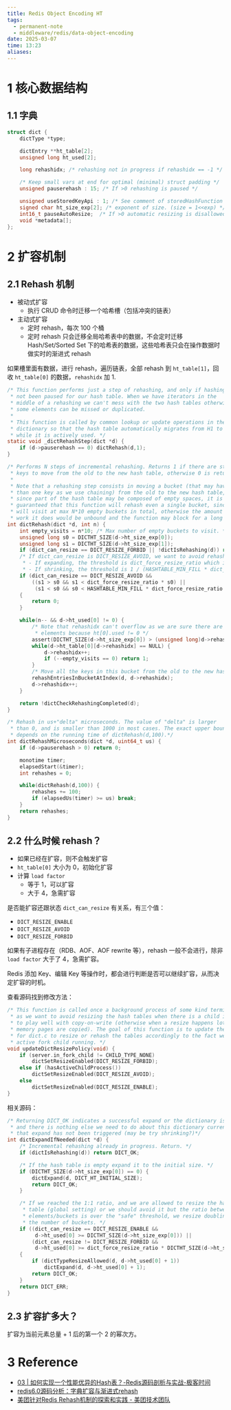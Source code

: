 ```yaml
---
title: Redis Object Encoding HT
tags:
  - permanent-note
  - middleware/redis/data-object-encoding
date: 2025-03-07
time: 13:23
aliases:
---
```

# 1 核心数据结构
## 1.1 字典
```c
struct dict {
    dictType *type;

    dictEntry **ht_table[2];
    unsigned long ht_used[2];

    long rehashidx; /* rehashing not in progress if rehashidx == -1 */

    /* Keep small vars at end for optimal (minimal) struct padding */
    unsigned pauserehash : 15; /* If >0 rehashing is paused */

    unsigned useStoredKeyApi : 1; /* See comment of storedHashFunction above */
    signed char ht_size_exp[2]; /* exponent of size. (size = 1<<exp) */
    int16_t pauseAutoResize;  /* If >0 automatic resizing is disallowed (<0 indicates coding error) */
    void *metadata[];
};
```

# 2 扩容机制
## 2.1 Rehash 机制

* 被动式扩容
	* 执行 CRUD 命令时迁移一个哈希槽（包括冲突的链表）
* 主动式扩容
	* 定时 rehash，每次 100 个桶
	* 定时 rehash 只会迁移全局哈希表中的数据，不会定时迁移 Hash/Set/Sorted Set 下的哈希表的数据，这些哈希表只会在操作数据时做实时的渐进式 rehash

如果槽里面有数据，进行 rehash，遍历链表，全部 rehash 到 `ht_table[1]`，回收 `ht_table[0]` 的数据，`rehashidx` 加 1.

```c
/* This function performs just a step of rehashing, and only if hashing has
 * not been paused for our hash table. When we have iterators in the
 * middle of a rehashing we can't mess with the two hash tables otherwise
 * some elements can be missed or duplicated.
 *
 * This function is called by common lookup or update operations in the
 * dictionary so that the hash table automatically migrates from H1 to H2
 * while it is actively used. */
static void _dictRehashStep(dict *d) {
    if (d->pauserehash == 0) dictRehash(d,1);
}

/* Performs N steps of incremental rehashing. Returns 1 if there are still
 * keys to move from the old to the new hash table, otherwise 0 is returned.
 *
 * Note that a rehashing step consists in moving a bucket (that may have more
 * than one key as we use chaining) from the old to the new hash table, however
 * since part of the hash table may be composed of empty spaces, it is not
 * guaranteed that this function will rehash even a single bucket, since it
 * will visit at max N*10 empty buckets in total, otherwise the amount of
 * work it does would be unbound and the function may block for a long time. */
int dictRehash(dict *d, int n) {
    int empty_visits = n*10; /* Max number of empty buckets to visit. */
    unsigned long s0 = DICTHT_SIZE(d->ht_size_exp[0]);
    unsigned long s1 = DICTHT_SIZE(d->ht_size_exp[1]);
    if (dict_can_resize == DICT_RESIZE_FORBID || !dictIsRehashing(d)) return 0;
    /* If dict_can_resize is DICT_RESIZE_AVOID, we want to avoid rehashing. 
     * - If expanding, the threshold is dict_force_resize_ratio which is 4.
     * - If shrinking, the threshold is 1 / (HASHTABLE_MIN_FILL * dict_force_resize_ratio) which is 1/32. */
    if (dict_can_resize == DICT_RESIZE_AVOID && 
        ((s1 > s0 && s1 < dict_force_resize_ratio * s0) ||
         (s1 < s0 && s0 < HASHTABLE_MIN_FILL * dict_force_resize_ratio * s1)))
    {
        return 0;
    }

    while(n-- && d->ht_used[0] != 0) {
        /* Note that rehashidx can't overflow as we are sure there are more
         * elements because ht[0].used != 0 */
        assert(DICTHT_SIZE(d->ht_size_exp[0]) > (unsigned long)d->rehashidx);
        while(d->ht_table[0][d->rehashidx] == NULL) {
            d->rehashidx++;
            if (--empty_visits == 0) return 1;
        }
        /* Move all the keys in this bucket from the old to the new hash HT */
        rehashEntriesInBucketAtIndex(d, d->rehashidx);
        d->rehashidx++;
    }

    return !dictCheckRehashingCompleted(d);
}
```


```c
/* Rehash in us+"delta" microseconds. The value of "delta" is larger
 * than 0, and is smaller than 1000 in most cases. The exact upper bound
 * depends on the running time of dictRehash(d,100).*/
int dictRehashMicroseconds(dict *d, uint64_t us) {
    if (d->pauserehash > 0) return 0;

    monotime timer;
    elapsedStart(&timer);
    int rehashes = 0;

    while(dictRehash(d,100)) {
        rehashes += 100;
        if (elapsedUs(timer) >= us) break;
    }
    return rehashes;
}
```
## 2.2 什么时候 rehash？

* 如果已经在扩容，则不会触发扩容
* `ht_table[0]` 大小为 0，初始化扩容
* 计算 `load factor`
	* 等于 1，可以扩容
	* 大于 4，急需扩容

是否能扩容还跟状态 `dict_can_resize` 有关系，有三个值：
* `DICT_RESIZE_ENABLE`
* `DICT_RESIZE_AVOID`
* `DICT_RESIZE_FORBID`

如果有子进程存在（RDB、AOF、AOF rewrite 等），rehash 一般不会进行，除非 `load factor` 大于了 4，急需扩容。

Redis 添加 Key、编辑 Key 等操作时，都会进行判断是否可以继续扩容，从而决定扩容的时机。

查看源码找到修改方法：
```c
/* This function is called once a background process of some kind terminates,
 * as we want to avoid resizing the hash tables when there is a child in order
 * to play well with copy-on-write (otherwise when a resize happens lots of
 * memory pages are copied). The goal of this function is to update the ability
 * for dict.c to resize or rehash the tables accordingly to the fact we have an
 * active fork child running. */
void updateDictResizePolicy(void) {
    if (server.in_fork_child != CHILD_TYPE_NONE)
        dictSetResizeEnabled(DICT_RESIZE_FORBID);
    else if (hasActiveChildProcess())
        dictSetResizeEnabled(DICT_RESIZE_AVOID);
    else
        dictSetResizeEnabled(DICT_RESIZE_ENABLE);
}
```

相关源码：

```c
/* Returning DICT_OK indicates a successful expand or the dictionary is undergoing rehashing, 
 * and there is nothing else we need to do about this dictionary currently. While DICT_ERR indicates
 * that expand has not been triggered (may be try shrinking?)*/
int dictExpandIfNeeded(dict *d) {
    /* Incremental rehashing already in progress. Return. */
    if (dictIsRehashing(d)) return DICT_OK;

    /* If the hash table is empty expand it to the initial size. */
    if (DICTHT_SIZE(d->ht_size_exp[0]) == 0) {
        dictExpand(d, DICT_HT_INITIAL_SIZE);
        return DICT_OK;
    }

    /* If we reached the 1:1 ratio, and we are allowed to resize the hash
     * table (global setting) or we should avoid it but the ratio between
     * elements/buckets is over the "safe" threshold, we resize doubling
     * the number of buckets. */
    if ((dict_can_resize == DICT_RESIZE_ENABLE &&
         d->ht_used[0] >= DICTHT_SIZE(d->ht_size_exp[0])) ||
        (dict_can_resize != DICT_RESIZE_FORBID &&
         d->ht_used[0] >= dict_force_resize_ratio * DICTHT_SIZE(d->ht_size_exp[0])))
    {
        if (dictTypeResizeAllowed(d, d->ht_used[0] + 1))
            dictExpand(d, d->ht_used[0] + 1);
        return DICT_OK;
    }
    return DICT_ERR;
}
```
## 2.3 扩容扩多大？

扩容为当前元素总量 + 1 后的第一个 2 的幂次方。
# 3 Reference
* [03 \| 如何实现一个性能优异的Hash表？-Redis源码剖析与实战-极客时间](https://time.geekbang.org/column/article/400379)
* [redis6.0源码分析：字典扩容与渐进式rehash](https://developer.aliyun.com/article/1372951)
* [美团针对Redis Rehash机制的探索和实践 - 美团技术团队](https://tech.meituan.com/2018/07/27/redis-rehash-practice-optimization.html)
